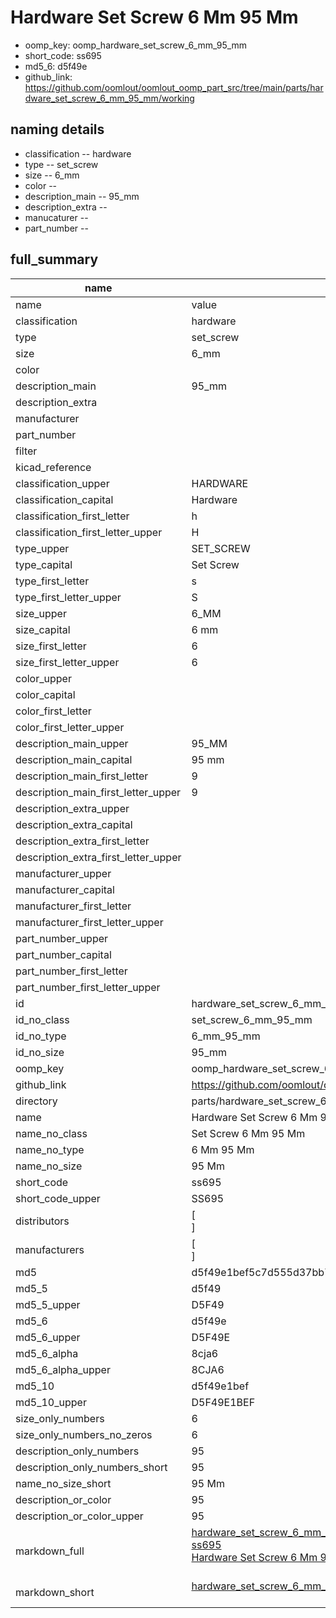 # Hardware Set Screw 6 Mm 95 Mm

  
* oomp_key: oomp_hardware_set_screw_6_mm_95_mm 
* short_code: ss695
* md5_6: d5f49e  
* github_link: https://github.com/oomlout/oomlout_oomp_part_src/tree/main/parts/hardware_set_screw_6_mm_95_mm/working  
## naming details
* classification -- hardware
* type -- set_screw
* size -- 6_mm
* color -- 
* description_main -- 95_mm
* description_extra -- 
* manucaturer -- 
* part_number -- 





## full_summary
| name | value | 
| --- | --- | 
| name | value | 
| classification | hardware | 
| type | set_screw | 
| size | 6_mm | 
| color |  | 
| description_main | 95_mm | 
| description_extra |  | 
| manufacturer |  | 
| part_number |  | 
| filter |  | 
| kicad_reference |  | 
| classification_upper | HARDWARE | 
| classification_capital | Hardware | 
| classification_first_letter | h | 
| classification_first_letter_upper | H | 
| type_upper | SET_SCREW | 
| type_capital | Set Screw | 
| type_first_letter | s | 
| type_first_letter_upper | S | 
| size_upper | 6_MM | 
| size_capital | 6 mm | 
| size_first_letter | 6 | 
| size_first_letter_upper | 6 | 
| color_upper |  | 
| color_capital |  | 
| color_first_letter |  | 
| color_first_letter_upper |  | 
| description_main_upper | 95_MM | 
| description_main_capital | 95 mm | 
| description_main_first_letter | 9 | 
| description_main_first_letter_upper | 9 | 
| description_extra_upper |  | 
| description_extra_capital |  | 
| description_extra_first_letter |  | 
| description_extra_first_letter_upper |  | 
| manufacturer_upper |  | 
| manufacturer_capital |  | 
| manufacturer_first_letter |  | 
| manufacturer_first_letter_upper |  | 
| part_number_upper |  | 
| part_number_capital |  | 
| part_number_first_letter |  | 
| part_number_first_letter_upper |  | 
| id | hardware_set_screw_6_mm_95_mm | 
| id_no_class | set_screw_6_mm_95_mm | 
| id_no_type | 6_mm_95_mm | 
| id_no_size | 95_mm | 
| oomp_key | oomp_hardware_set_screw_6_mm_95_mm | 
| github_link | https://github.com/oomlout/oomlout_oomp_part_src/tree/main/parts/hardware_set_screw_6_mm_95_mm/working | 
| directory | parts/hardware_set_screw_6_mm_95_mm | 
| name | Hardware Set Screw 6 Mm 95 Mm | 
| name_no_class | Set Screw 6 Mm 95 Mm | 
| name_no_type | 6 Mm 95 Mm | 
| name_no_size | 95 Mm | 
| short_code | ss695 | 
| short_code_upper | SS695 | 
| distributors | [<br>] | 
| manufacturers | [<br>] | 
| md5 | d5f49e1bef5c7d555d37bb79d25c23d2 | 
| md5_5 | d5f49 | 
| md5_5_upper | D5F49 | 
| md5_6 | d5f49e | 
| md5_6_upper | D5F49E | 
| md5_6_alpha | 8cja6 | 
| md5_6_alpha_upper | 8CJA6 | 
| md5_10 | d5f49e1bef | 
| md5_10_upper | D5F49E1BEF | 
| size_only_numbers | 6 | 
| size_only_numbers_no_zeros | 6 | 
| description_only_numbers | 95 | 
| description_only_numbers_short | 95 | 
| name_no_size_short | 95 Mm | 
| description_or_color | 95 | 
| description_or_color_upper | 95 | 
| markdown_full | [hardware_set_screw_6_mm_95_mm](https://github.com/oomlout/oomlout_oomp_part_src/tree/main/parts/hardware_set_screw_6_mm_95_mm/working)<br>[ss695](https://github.com/oomlout/oomlout_oomp_part_src/tree/main/parts/hardware_set_screw_6_mm_95_mm/working)<br>[Hardware Set Screw 6 Mm 95 Mm](https://github.com/oomlout/oomlout_oomp_part_src/tree/main/parts/hardware_set_screw_6_mm_95_mm/working)<br><br> | 
| markdown_short | [hardware_set_screw_6_mm_95_mm](https://github.com/oomlout/oomlout_oomp_part_src/tree/main/parts/hardware_set_screw_6_mm_95_mm/working)<br><br> | 
